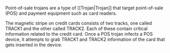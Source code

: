 Point-of-sale trojans are a type of [[Trojan|Trojan]] that target point-of-sale (POS) and payment equipment such as card readers.

The magnetic stripe on credit cards consists of two tracks, one called TRACK1 and the other called TRACK2. Each of these contain critical information related to the credit card. Once a POS trojan infects a POS device, it attempts to grab TRACK1 and TRACK2 information of the card that gets inserted in the device.